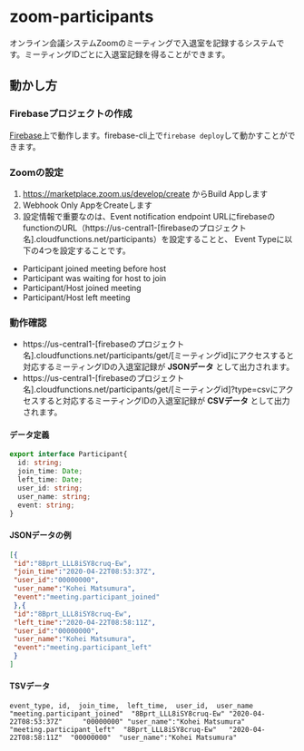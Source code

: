 # zoom-participants
オンライン会議システムZoomのミーティングで入退室を記録するシステムです。ミーティングIDごとに入退室記録を得ることができます。

## 動かし方
### Firebaseプロジェクトの作成
<a href="https://firebase.google.com">Firebase</a>上で動作します。firebase-cli上で`firebase deploy`して動かすことができます。

### Zoomの設定
1. https://marketplace.zoom.us/develop/create からBuild Appします
2. Webhook Only AppをCreateします
3. 設定情報で重要なのは、Event notification endpoint URLにfirebaseのfunctionのURL（https\://us-central1-[firebaseのプロジェクト名].cloudfunctions.net/participants）を設定することと、
Event Typeに以下の4つを設定することです。
  - Participant joined meeting before host
  - Participant was waiting for host to join
  - Participant/Host joined meeting
  - Participant/Host left meeting

### 動作確認
- https\://us-central1-[firebaseのプロジェクト名].cloudfunctions.net/participants/get/[ミーティングid]にアクセスすると対応するミーティングIDの入退室記録が **JSONデータ** として出力されます。
- https\://us-central1-[firebaseのプロジェクト名].cloudfunctions.net/participants/get/[ミーティングid]?type=csvにアクセスすると対応するミーティングIDの入退室記録が **CSVデータ** として出力されます。

#### データ定義
```typescript
export interface Participant{
  id: string;
  join_time: Date;
  left_time: Date;
  user_id: string;
  user_name: string;
  event: string;
}
```

#### JSONデータの例
```JSON
[{
 "id":"8Bprt_LLL8iSY8cruq-Ew",
 "join_time":"2020-04-22T08:53:37Z",
 "user_id":"00000000",
 "user_name":"Kohei Matsumura",
 "event":"meeting.participant_joined"
 },{
 "id":"8Bprt_LLL8iSY8cruq-Ew",
 "left_time":"2020-04-22T08:58:11Z",
 "user_id":"00000000",
 "user_name":"Kohei Matsumura",
 "event":"meeting.participant_left"
 }
]
```

#### TSVデータ
```
event_type, id,  join_time,  left_time,  user_id,  user_name
"meeting.participant_joined"  "8Bprt_LLL8iSY8cruq-Ew" "2020-04-22T08:53:37Z"     "00000000" "user_name":"Kohei Matsumura"
"meeting.participant_left"  "8Bprt_LLL8iSY8cruq-Ew"   "2020-04-22T08:58:11Z"  "00000000"  "user_name":"Kohei Matsumura"
```
